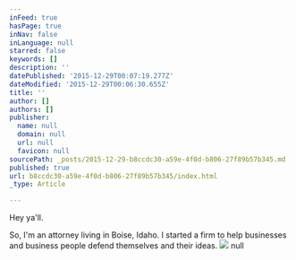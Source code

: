 ```yaml
---
inFeed: true
hasPage: true
inNav: false
inLanguage: null
starred: false
keywords: []
description: ''
datePublished: '2015-12-29T00:07:19.277Z'
dateModified: '2015-12-29T00:06:30.655Z'
title: ''
author: []
authors: []
publisher:
  name: null
  domain: null
  url: null
  favicon: null
sourcePath: _posts/2015-12-29-b8ccdc30-a59e-4f0d-b806-27f89b57b345.md
published: true
url: b8ccdc30-a59e-4f0d-b806-27f89b57b345/index.html
_type: Article

---
```

Hey ya'll.

So, I'm an attorney living in Boise, Idaho. I started a firm to help businesses and business people defend themselves and their ideas.
![](https://the-grid-user-content.s3-us-west-2.amazonaws.com/582c591c-a59f-4602-b217-6af0a9e5cf3c.jpg)
null
